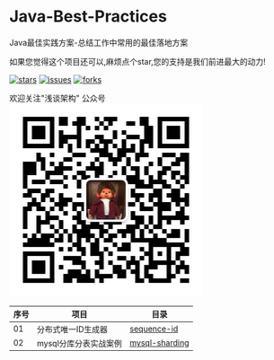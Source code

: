 # Java-Best-Practices
Java最佳实践方案-总结工作中常用的最佳落地方案

如果您觉得这个项目还可以,麻烦点个star,您的支持是我们前进最大的动力!

[![stars](https://img.shields.io/github/stars/bytearch/java-best-practices)](https://github.com/bytearch/java-best-practices)  [![issues](https://img.shields.io/github/issues/bytearch/java-best-practices)](https://github.com/bytearch/java-best-practices/issues)  [![forks](https://img.shields.io/github/forks/bytearch/java-best-practices)](https://github.com/bytearch/java-best-practices)


欢迎关注"浅谈架构" 公众号
![浅谈架构](./images/bytearch_qrcode.jpg)

|序号|项目|目录|
|---|--------------|--|
|01|分布式唯一ID生成器| [sequence-id](https://github.com/bytearch/java-best-practices/tree/master/bytearch-sequence-id) |
|02|mysql分库分表实战案例| [mysql-sharding](https://github.com/bytearch/mybatis-sharding) |